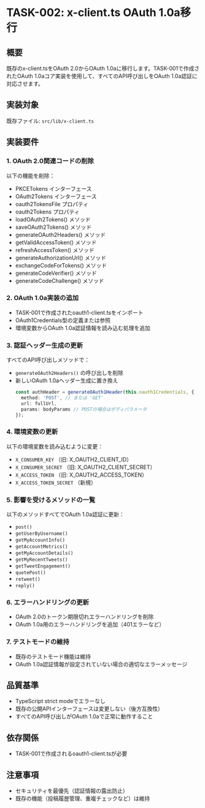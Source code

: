 # TASK-002: x-client.ts OAuth 1.0a移行

## 概要
既存のx-client.tsをOAuth 2.0からOAuth 1.0aに移行します。TASK-001で作成されたOAuth 1.0aコア実装を使用して、すべてのAPI呼び出しをOAuth 1.0a認証に対応させます。

## 実装対象
既存ファイル: `src/lib/x-client.ts`

## 実装要件

### 1. OAuth 2.0関連コードの削除
以下の機能を削除：
- PKCETokens インターフェース
- OAuth2Tokens インターフェース  
- oauth2TokensFile プロパティ
- oauth2Tokens プロパティ
- loadOAuth2Tokens() メソッド
- saveOAuth2Tokens() メソッド
- generateOAuth2Headers() メソッド
- getValidAccessToken() メソッド
- refreshAccessToken() メソッド
- generateAuthorizationUrl() メソッド
- exchangeCodeForTokens() メソッド
- generateCodeVerifier() メソッド
- generateCodeChallenge() メソッド

### 2. OAuth 1.0a実装の追加
- TASK-001で作成されたoauth1-client.tsをインポート
- OAuth1Credentials型の定義または参照
- 環境変数からOAuth 1.0a認証情報を読み込む処理を追加

### 3. 認証ヘッダー生成の更新
すべてのAPI呼び出しメソッドで：
- `generateOAuth2Headers()` の呼び出しを削除
- 新しいOAuth 1.0aヘッダー生成に置き換え
  ```typescript
  const authHeader = generateOAuth1Header(this.oauth1Credentials, {
    method: 'POST', // または 'GET'
    url: fullUrl,
    params: bodyParams // POSTの場合はボディパラメータ
  });
  ```

### 4. 環境変数の更新
以下の環境変数を読み込むように変更：
- `X_CONSUMER_KEY` （旧: X_OAUTH2_CLIENT_ID）
- `X_CONSUMER_SECRET` （旧: X_OAUTH2_CLIENT_SECRET）
- `X_ACCESS_TOKEN` （旧: X_OAUTH2_ACCESS_TOKEN）
- `X_ACCESS_TOKEN_SECRET` （新規）

### 5. 影響を受けるメソッドの一覧
以下のメソッドすべてでOAuth 1.0a認証に更新：
- `post()`
- `getUserByUsername()`
- `getMyAccountInfo()`
- `getAccountMetrics()`
- `getMyAccountDetails()`
- `getMyRecentTweets()`
- `getTweetEngagement()`
- `quotePost()`
- `retweet()`
- `reply()`

### 6. エラーハンドリングの更新
- OAuth 2.0のトークン期限切れエラーハンドリングを削除
- OAuth 1.0a用のエラーハンドリングを追加（401エラーなど）

### 7. テストモードの維持
- 既存のテストモード機能は維持
- OAuth 1.0a認証情報が設定されていない場合の適切なエラーメッセージ

## 品質基準
- TypeScript strict modeでエラーなし
- 既存の公開APIインターフェースは変更しない（後方互換性）
- すべてのAPI呼び出しがOAuth 1.0aで正常に動作すること

## 依存関係
- TASK-001で作成されるoauth1-client.tsが必要

## 注意事項
- セキュリティを最優先（認証情報の露出防止）
- 既存の機能（投稿履歴管理、重複チェックなど）は維持